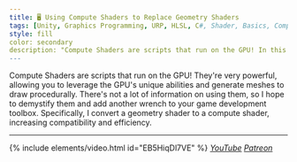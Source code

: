```yaml
---
title: 🖥️ Using Compute Shaders to Replace Geometry Shaders
tags: [Unity, Graphics Programming, URP, HLSL, C#, Shader, Basics, Compute Shader]
style: fill
color: secondary 
description: "Compute Shaders are scripts that run on the GPU! In this video, I convert a geometry shader to a compute shader, increasing compatibility and efficiency."
---
```


Compute Shaders are scripts that run on the GPU! They're very powerful, allowing you to leverage the GPU's unique abilities and generate meshes to draw procedurally. There's not a lot of information on using them, so I hope to demystify them and add another wrench to your game development toolbox. Specifically, I convert a geometry shader to a compute shader, increasing compatibility and efficiency.

***

{% include elements/video.html id="EB5HiqDl7VE" %}
*[YouTube](https://youtu.be/EB5HiqDl7VE) [Patreon](https://www.patreon.com/posts/files-compute-46697043)* 